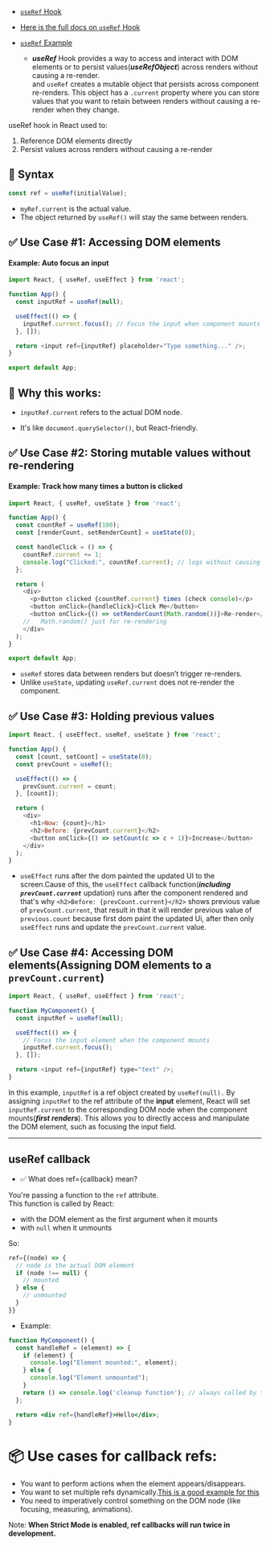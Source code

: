 - [`useRef` Hook](https://youtu.be/M9O5AjEFzKw?si=zm6vZcyqCRyGD4g6&t=13351) 
- [Here is the full docs on `useRef` Hook](https://react.dev/learn/referencing-values-with-refs)

- [`useRef` Example](https://youtu.be/M9O5AjEFzKw?si=RPKCxsdsnOmgOxSA&t=13367)
    - ***useRef*** Hook provides a way to access and interact with DOM elements or to persist values(***useRefObject***) across renders without causing a re-render.\
and `useRef` creates a mutable object that persists across component re-renders. This object has a `.current` property where you can store values that you want to retain between renders without causing a re-render when they change.

useRef hook in React used to:
1. Reference DOM elements directly
2. Persist values across renders without causing a re-render

## 📌 Syntax

```js
const ref = useRef(initialValue);
```

- `myRef.current` is the actual value.
- The object returned by `useRef()` will stay the same between renders.



## ✅ Use Case #1: Accessing DOM elements

#### Example: Auto focus an input
```js
import React, { useRef, useEffect } from 'react';

function App() {
  const inputRef = useRef(null);

  useEffect(() => {
    inputRef.current.focus(); // Focus the input when component mounts
  }, []);

  return <input ref={inputRef} placeholder="Type something..." />;
}

export default App;
```

## 🧠 Why this works:
- `inputRef.current` refers to the actual DOM node.

- It's like `document.querySelector()`, but React-friendly.


## ✅ Use Case #2: Storing mutable values without re-rendering

#### Example: Track how many times a button is clicked
```js
import React, { useRef, useState } from 'react';

function App() {
  const countRef = useRef(100);
  const [renderCount, setRenderCount] = useState(0);

  const handleClick = () => {
    countRef.current += 1;
    console.log("Clicked:", countRef.current); // logs without causing re-render
  };

  return (
    <div>
      <p>Button clicked {countRef.current} times (check console)</p>
      <button onClick={handleClick}>Click Me</button>
      <button onClick={() => setRenderCount(Math.random())}>Re-render</button>
    //   Math.random() just for re-rendering
    </div>
  );
}

export default App;
```

- `useRef` stores data between renders but doesn’t trigger re-renders.
- Unlike `useState`, updating `useRef.current` does not re-render the component.

## ✅ Use Case #3: Holding previous values

```js
import React, { useEffect, useRef, useState } from 'react';

function App() {
  const [count, setCount] = useState(0);
  const prevCount = useRef();

  useEffect(() => {
    prevCount.current = count;
  }, [count]);

  return (
    <div>
      <h1>Now: {count}</h1>
      <h2>Before: {prevCount.current}</h2>
      <button onClick={() => setCount(c => c + 1)}>Increase</button>
    </div>
  );
}
```
- `useEffect` runs after the dom painted the updated UI to the screen.Cause of this, the `useEffect` callback function(***including `prevCount.current`*** updation) runs after the component rendered and that's why `<h2>Before: {prevCount.current}</h2>` shows previous value of `prevCount.current`, that result in that it will render previous value of `previous.count` because first dom paint the updated Ui, after then only `useEffect` runs and update the `prevCount.current` value.


## ✅ Use Case #4: Accessing DOM elements(Assigning DOM elements to a `prevCount.current`)

```js
import React, { useRef, useEffect } from 'react';

function MyComponent() {
  const inputRef = useRef(null);

  useEffect(() => {
    // Focus the input element when the component mounts
    inputRef.current.focus();
  }, []);

  return <input ref={inputRef} type="text" />;
}
```
In this example, `inputRef` is a ref object created by `useRef(null).` By assigning `inputRef` to the ref attribute of the **input** element, React will set `inputRef.current` to the corresponding DOM node when the component mounts(***first renders***). This allows you to directly access and manipulate the DOM element, such as focusing the input field.​

----
## useRef callback 

- ✅ What does ref={callback} mean?

You're passing a function to the `ref` attribute.\
This function is called by React:
- with the DOM element as the first argument when it mounts
- with `null` when it unmounts

So: 

```jsx
ref={(node) => {
  // node is the actual DOM element
  if (node !== null) {
    // mounted
  } else {
    // unmounted
  }
}}
```


- Example: 

```jsx
function MyComponent() {
  const handleRef = (element) => {
    if (element) {
      console.log("Element mounted:", element);
    } else {
      console.log("Element unmounted");
    }
    return () => console.log('cleanup function'); // always called by the react when the component unmounts
  };

  return <div ref={handleRef}>Hello</div>;
}
```

# 📦 Use cases for callback refs:
- You want to perform actions when the element appears/disappears.
- You want to set multiple refs dynamically.[This is a good example for this](https://react.dev/learn/manipulating-the-dom-with-refs#how-to-manage-a-list-of-refs-using-a-ref-callback)
- You need to imperatively control something on the DOM node (like focusing, measuring, animations).

Note: **When Strict Mode is enabled, ref callbacks will run twice in development.** 



